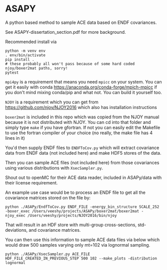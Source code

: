# ASAPY

A python based method to sample ACE data based on ENDF covariances.

See ASAPY-dissertation_section.pdf for more background.

Recommended install via 

```commandline
python -m venv env
. env/bin/activate
pip install .
# these probably all won't pass because of some hard coded njoy/boxer2mat paths, sorry!
pytest
```

`mpi4py` is a requirement that means you need `mpicc` on your system. You can get it easily with conda https://anaconda.org/conda-forge/mpich-mpicc if you don't mind mixing conda/pip and what not. You can build it yourself too.

`NJOY` is a requirement which you can get from https://github.com/njoy/NJOY2016 which also has installation instructions

`boxer2mat` is included in this repo which was copied from the NJOY manual because it is not distributed with NJOY. You can cd into that folder and simply type `make` if you have gfortran. If not you can easily edit the Makefile to use the fortran compiler of your choice (no really, the make file has 4 lines in it)

You'd then supply ENDF files to `ENDFToCov.py` which will extract covariance data from ENDF data (not included here) and make HDF5 stores of the data.

Then you can sample ACE files (not included here) from those covariances using various distributions with `XsecSampler.py`.

Shout out to openMC for their ACE data reader, included in ASAPy/data with their license requirement.

An example use case would be to process an ENDF file to get all the covariance matrices stored on the file by:

```commandline
python ./ASAPy/EndfToCov.py ENDF_FILE -energy_bin_structure SCALE_252 -boxer_exec /Users/veeshy/projects/ASAPy/boxer2mat/boxer2mat -njoy_exec /Users/veeshy/projects/NJOY2016/bin/njoy
```  

That will result in an HDF store with multi-group cross-sections, std-deviations, and covariance matrices.

You can then use this information to sample ACE data files via below which would draw 500 samples varying only mt=102 via lognormal sampling.

```commandline
python ./ASAPy/XsecSampler.py ACE_FILE HDF_FILE_CREATED_IN_PREVIOUS_STEP 500 102 --make_plots -distribution lognormal
```